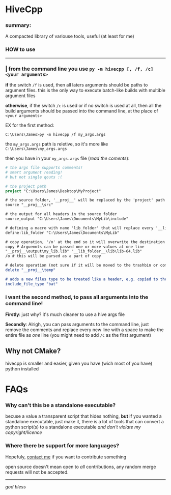 # HiveCpp

### summary:
A compacted library of variouse tools, useful (at least for me)

### HOW to use
---

### | from the command line you use `py -m hivecpp [, /f, /c] <your arguments>`

<b>if</b> the switch `/f` is used, then all laters arguments should be paths to argument files. this is the only way to execute batch-like builds with multible argument files

<b>otherwise</b>, if the switch `/c` is used or if no switch is used at all, then all the build arguments should be passed into the command line, at the place of `<your arguments>`


EX for the first method:

```
C:\Users\James>py -m hivecpp /f my_args.args
```

the `my_args.args` path is reletive, so it's more like `C:\Users\James\my_args.args`

then you have in your `my_args.args` file (*read the coments*):

```cmake
# the args file supports comments!
# smart argument reading!
# but not single qouts :(

# the project path
project "C:\Users\James\Desktop\MyProject"

# the source folder, '__proj__' will be replaced by the 'project' path
source "__proj__\src"

# the output for all headers in the source folder
source_output "C:\Users\James\Documents\MyLib\include"

# defining a macro with name 'lib_folder' that will replace every '__lib_folder__'
define:lib_folder "C:\Users\James\Documents\MyLib"

# copy operation, '/o' at the end so it will overwrite the destination
copy # Arguemnts can be passed one or more values at one line
"__proj__\output\my_lib.lib" "__lib_folder__\lib\lib-64.lib"
/o # this will be parsed as a part of copy

# delete operation (not sure if it will be moved to the trashbin or completly erased)
delete "__proj__\temp"

# adds a new files type to be treated like a header, e.g. copied to the source_output
include_file_type "bat" 
```

### i want the second method, to pass all arguments into the command line!
**Firstly**: just why? it's much cleaner to use a hive args file

**Secondly**: Alrigh, you can pass arguments to the command line, just remove the comments and replace every new line with a space to make the entire file as *one* line (you might need to add `/c` as the first argument)

## Why not CMake?
hivecpp is smaller and easier, given you have (wich most of you have) python installed

# FAQs

### Why can't this be a standalone executable?
becuse a value a transparent script that hides nothing, **but** if you wanted a standalone executable, just make it, there is a lot of tools that can convert a python script(s) to a standalone executable *and don't violate my copyright/licence*

### Where there be support for more languages?
Hopefuly, [contact me](https:\\tweeter.org\BotatoDev) if you want to contribute something

open source doesn't mean open to *all* contributions, any random merge requests will not be accepted.

---

*god bless*